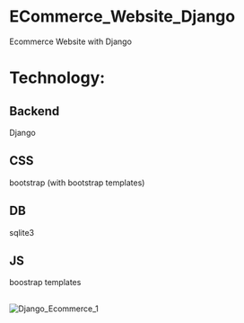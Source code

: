 # ECommerce_Website_Django

Ecommerce Website with Django



# Technology:


## Backend  
Django

## CSS  
bootstrap (with bootstrap templates)

## DB
sqlite3

## JS
boostrap templates


##

![Django_Ecommerce_1](https://github.com/user-attachments/assets/f87cb361-da76-4efc-bf94-6e0775abab98)
